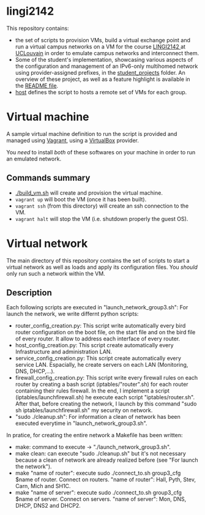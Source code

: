 # lingi2142

This repository contains:

  * the set of scripts to provision VMs, build a virtual exchange point and
    run a virtual campus networks on a VM for the course
    [LINGI2142 ](https://moodleucl.uclouvain.be/course/view.php?id=9209) at 
    [UCLouvain](https://uclouvain.be) in order to emulate campus networks and
    interconnect them.
  * Some of the student's implementation, showcasing various aspects of the 
    configuration and management of an IPv6-only multihomed network using
    provider-assigned prefixes, in the [student_projects](student_projects)
    folder. An overview of these project, as well as a feature highlight is
    available in the [README file](student_projects/README.md).
  * [host](host) defines the script to hosts a remote set of VMs for each
      group.

# Virtual machine

A sample virtual machine definition to run the script is provided and managed
using [Vagrant](https://www.vagrantup.com), using a
[VirtualBox](https://www.virtualbox.org) provider. 

You *need* to install *both* of these softwares on your machine in order to
run an emulated network.

## Commands summary

  * [./build_vm.sh](build_vm.sh) will create and provision the virtual machine.
  * `vagrant up` will boot the VM (once it has been built).
  * `vagrant ssh` (from this directory) will create an ssh connection to the
      VM.
  * `vagrant halt` will stop the VM (i.e. shutdown properly the guest OS).

# Virtual network

The main directory of this repository contains the set of scripts to start a
virtual network as well as loads and apply its configuration files.
You _should_ only run such a network within the VM.

## Description
Each following scripts are executed in "launch_network_group3.sh":
For launch the network, we write differnt python scripts:
 * router_config_creation.py: This script write automatically every bird router configuration on the boot file, on the start file and on the bird file of every router. It allow to address each interface of every router.  
 * host_config_creation.py: This script create automatically every  Infrastructure and administration LAN.  
 * service_config_creation.py: This script create automatically every service LAN. Espacially, he create servers on each LAN (Monitoring, DNS, DHCP,...).
 * firewall_config_creation.py: This script write every firewall rules on each router by creating a bash script (iptables/"router".sh) for each router containing their rules firewall. In the end, I implement a script (iptables/launchfirewall.sh) he execute each script "iptables/router.sh".
 After that, before creating the network, I launch by this command "sudo sh iptables/launchfirewall.sh" my security on network.
 * "sudo ./cleanup.sh": For information a clean of network has been executed everytime in "launch_network_group3.sh".
 
 In pratice, for creating the entire network a Makefile has been written:
  * make: command to execute -> "./launch_network_group3.sh".
  * make clean: can execute "sudo ./cleanup.sh" but it's not necessary because a clean of network are already realized before (see "For launch the network").
  * make "name of router": execute sudo ./connect_to.sh group3_cfg $name of router. Connect on routers.
     "name of router": Hall, Pyth, Stev, Carn, Mich and SH1C.
  * make "name of server": execute sudo ./connect_to.sh group3_cfg $name of server. Connect on servers.
     "name of server": Mon, DNS, DHCP, DNS2 and DHCP2.
  


